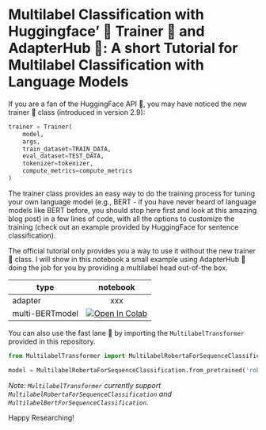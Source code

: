# Multilabel Classification with Huggingface’ 🤗 Trainer 💪 and AdapterHub 🤖: A short Tutorial for Multilabel Classification with Language Models
If you are a fan of the HuggingFace API 🤗, you may have noticed the new trainer 💪 class (introduced in version 2.9):

```python
trainer = Trainer(
    model,
    args,
    train_dataset=TRAIN_DATA,
    eval_dataset=TEST_DATA,
    tokenizer=tokenizer,
    compute_metrics=compute_metrics
)
```

The trainer class provides an easy way to do the training process for tuning your own language model (e.g., BERT - if you have never heard of language models like BERT before, you should stop here first and look at this amazing blog post) in a few lines of code, with all the options to customize the training (check out an example provided by HuggingFace for sentence classification).

The official tutorial only provides you a way to use it without the new trainer 💪 class. I will show in this notebook a small example using AdapterHub 🤖 doing the job for you by providing a multilabel head out-of-the box.

| type        | notebook           |
| ------------- |:-------------:|
| adapter      | xxx |
| multi-BERTmodel     |  [![Open In Colab](https://colab.research.google.com/assets/colab-badge.svg)](https://colab.research.google.com/drive/1aF4WeuNYDsIVWnp2xYMTgeRGQOAodO1g?usp=sharing)     |

You can also use the fast lane 🚀 by importing the `MultilabelTransformer` provided in this repository.
```python
from MultilabelTransformer import MultilabelRobertaForSequenceClassification

model = MultilabelRobertaForSequenceClassification.from_pretrained('roberta-base', num_labels=N)
```

_Note: `MultilabelTransformer` currently support `MultilabelRobertaForSequenceClassification` and `MultilabelBertForSequenceClassification`._

Happy Researching!
